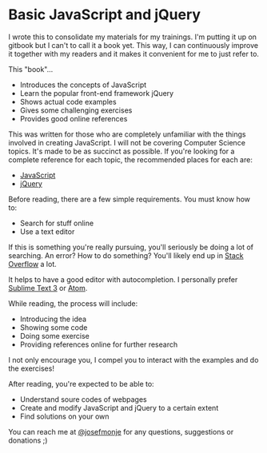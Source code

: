 # Basic JavaScript and jQuery


I wrote this to consolidate my materials for my trainings. I'm putting it up on gitbook but I can't to call it a book yet. This way, I can continuously improve it together with my readers and it makes it convenient for me to just refer to.

This "book"...

* Introduces the concepts of JavaScript
* Learn the popular front-end framework jQuery
* Shows actual code examples
* Gives some challenging exercises
* Provides good online references

This was written for those who are completely unfamiliar with the things involved in creating JavaScript. I will not be covering Computer Science topics. It's made to be as succinct as possible. If you're looking for a complete reference for each topic, the recommended places for each are:

* [JavaScript](https://developer.mozilla.org/en-US/docs/Web/javascript)
* [jQuery](http://api.jquery.com/)

Before reading, there are a few simple requirements. You must know how to:

* Search for stuff online
* Use a text editor

If this is something you're really pursuing, you'll seriously be doing a lot of searching. An error? How to do something? You'll likely end up in [Stack Overflow](http://stackoverflow.com/) a lot.

It helps to have a good editor with autocompletion. I personally prefer [Sublime Text 3](http://www.sublimetext.com/3) or [Atom](https://atom.io/).

While reading, the process will include:

* Introducing the idea
* Showing some code
* Doing some exercise
* Providing references online for further research

I not only encourage you, I compel you to interact with the examples and do the exercises!

After reading, you're expected to be able to:

* Understand soure codes of webpages
* Create and modify JavaScript and jQuery to a certain extent
* Find solutions on your own

You can reach me at [@josefmonje](https://twitter.com/josefmonje) for any questions, suggestions or donations ;)
